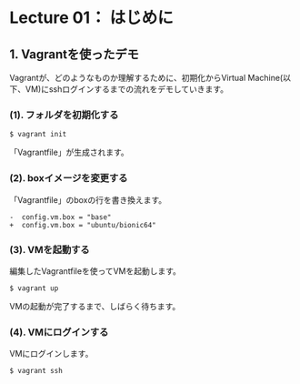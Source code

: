 # Lecture 01： はじめに

## 1. Vagrantを使ったデモ

Vagrantが、どのようなものか理解するために、初期化からVirtual Machine(以下、VM)にsshログインするまでの流れをデモしていきます。

### (1). フォルダを初期化する

```
$ vagrant init
```

「Vagrantfile」が生成されます。

### (2). boxイメージを変更する

「Vagrantfile」のboxの行を書き換えます。

```
-  config.vm.box = "base"
+  config.vm.box = "ubuntu/bionic64"
```

### (3). VMを起動する

編集したVagrantfileを使ってVMを起動します。

```
$ vagrant up
```

VMの起動が完了するまで、しばらく待ちます。

### (4). VMにログインする

VMにログインします。

```
$ vagrant ssh
```
